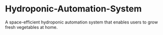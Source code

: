 # Hydroponic-Automation-System
A space-efficient hydroponic automation system that enables users to grow fresh vegetables at home.
